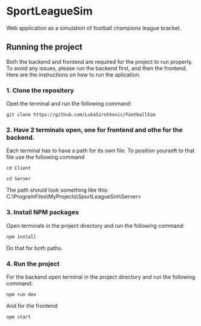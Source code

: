 # SportLeagueSim
Web application as a simulation of football champions league bracket.

## Running the project
Both the backend and frontend are required for the project to run properly. To avoid any issues, please run the backend first, and then the frontend. 
Here are the instructions on how to run the aplication.

### 1. Clone the repository
Opet the terminal and run the following command:
```
git clone https://github.com/LukaSirotkovic/FootballSim
```

### 2. Have 2 terminals open, one for frontend and othe for the backend.
Each terminal has to have a path for its own file. To position yourseft to that file use the following command
```
cd Client
```
```
cd Server
```
The path should look something like this:
C:\ProgramFiles\MyProjects\SportLeagueSim\Server>

### 3. Install NPM packages
Open terminals in the project directory and run the following command:
```
npm install
```
Do that for both paths.

### 4. Run the project
For the backend open terminal in the project directory and run the following command:
```
npm run dev
```
And for the frontend:
```
npm start
```

